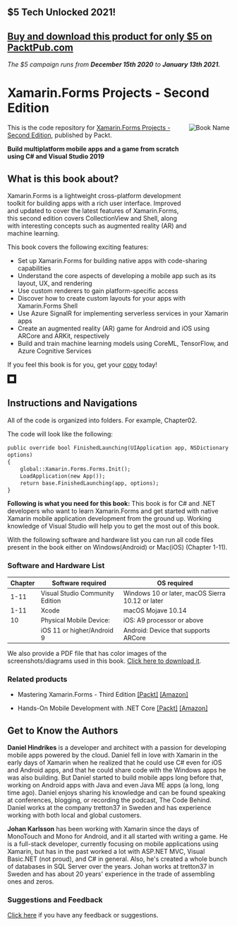 ## $5 Tech Unlocked 2021!
[Buy and download this product for only $5 on PacktPub.com](https://www.packtpub.com/)
-----
*The $5 campaign         runs from __December 15th 2020__ to __January 13th 2021.__*

# Xamarin.Forms Projects - Second Edition

<a href="https://www.packtpub.com/mobile/xamarin-forms-4-projects-second-edition?utm_source=github&utm_medium=repository&utm_campaign=9781839210051"><img src="https://www.packtpub.com/media/catalog/product/cache/bf3310292d6e1b4ca15aeea773aca35e/9/7/9781839210051-original.jpeg" alt="Book Name" height="256px" align="right"></a>

This is the code repository for [Xamarin.Forms Projects - Second Edition](https://www.packtpub.com/mobile/xamarin-forms-4-projects-second-edition?utm_source=github&utm_medium=repository&utm_campaign=9781839210051), published by Packt.

**Build multiplatform mobile apps and a game from scratch using C# and Visual Studio 2019**

## What is this book about?
Xamarin.Forms is a lightweight cross-platform development toolkit for building apps with a rich user interface. Improved and updated to cover the latest features of Xamarin.Forms, this second edition covers CollectionView and Shell, along with interesting concepts such as augmented reality (AR) and machine learning.

This book covers the following exciting features: 
* Set up Xamarin.Forms for building native apps with code-sharing capabilities
* Understand the core aspects of developing a mobile app such as its layout, UX, and rendering
* Use custom renderers to gain platform-specific access
* Discover how to create custom layouts for your apps with Xamarin.Forms Shell
* Use Azure SignalR for implementing serverless services in your Xamarin apps
* Create an augmented reality (AR) game for Android and iOS using ARCore and ARKit, respectively
* Build and train machine learning models using CoreML, TensorFlow, and Azure Cognitive Services

If you feel this book is for you, get your [copy](https://www.amazon.com/dp/1839210052) today!

<a href="https://www.packtpub.com/?utm_source=github&utm_medium=banner&utm_campaign=GitHubBanner"><img src="https://raw.githubusercontent.com/PacktPublishing/GitHub/master/GitHub.png" 
alt="https://www.packtpub.com/" border="5" /></a>


## Instructions and Navigations
All of the code is organized into folders. For example, Chapter02.

The code will look like the following:
```
public override bool FinishedLaunching(UIApplication app, NSDictionary options)
{
    global::Xamarin.Forms.Forms.Init();
    LoadApplication(new App());
    return base.FinishedLaunching(app, options);
}
```

**Following is what you need for this book:**
This book is for C# and .NET developers who want to learn Xamarin.Forms and get started with native Xamarin mobile application development from the ground up. Working knowledge of Visual Studio will help you to get the most out of this book.

With the following software and hardware list you can run all code files present in the book either on Windows(Android) or Mac(iOS) (Chapter 1-11).

### Software and Hardware List

| Chapter  | Software required                   |  OS required                                    |                     
| -------- | ------------------------------------| ----------------------------------------------- |
| 1-11     | Visual Studio Community Edition     | Windows 10 or later, macOS Sierra 10.12 or later|            
| 1-11     | Xcode                               | macOS Mojave 10.14                              |                      
| 10       | Physical Mobile Device:             | iOS: A9 processor or above                      |                  
|          | iOS 11 or higher/Android 9          | Android: Device that supports ARCore            |                     

We also provide a PDF file that has color images of the screenshots/diagrams used in this book. [Click here to download it](https://static.packt-cdn.com/downloads/9781839210051_ColorImages.pdf).


### Related products <Other books you may enjoy>
* Mastering Xamarin.Forms - Third Edition [[Packt]](https://www.packtpub.com/mobile/mastering-xamarin-forms-third-edition?utm_source=github&utm_medium=repository&utm_campaign=9781839213380) [[Amazon]](https://www.amazon.com/dp/1839213388)

* Hands-On Mobile Development with .NET Core [[Packt]](https://www.packtpub.com/application-development/hands-mobile-development-net-core?utm_source=github&utm_medium=repository&utm_campaign=9781789538519) [[Amazon]](https://www.amazon.com/dp/1789538513)

## Get to Know the Authors
**Daniel Hindrikes**
is a developer and architect with a passion for developing mobile apps powered by the cloud. Daniel fell in love with Xamarin in the early days of Xamarin when he realized that he could use C# even for iOS and Android apps, and that he could share code with the Windows apps he was also building. But Daniel started to build mobile apps long before that, working on Android apps with Java and even Java ME apps (a long, long time ago). Daniel enjoys sharing his knowledge and can be found speaking at conferences, blogging, or recording the podcast, The Code Behind. Daniel works at the company tretton37 in Sweden and has experience working with both local and global customers.

**Johan Karlsson**
has been working with Xamarin since the days of MonoTouch and Mono for Android, and it all started with writing a game. He is a full-stack developer, currently focusing on mobile applications using Xamarin, but has in the past worked a lot with ASP.NET MVC, Visual Basic.NET (not proud), and C# in general. Also, he's created a whole bunch of databases in SQL Server over the years. Johan works at tretton37 in Sweden and has about 20 years' experience in the trade of assembling ones and zeros.


### Suggestions and Feedback
[Click here](https://docs.google.com/forms/d/e/1FAIpQLSdy7dATC6QmEL81FIUuymZ0Wy9vH1jHkvpY57OiMeKGqib_Ow/viewform) if you have any feedback or suggestions.
